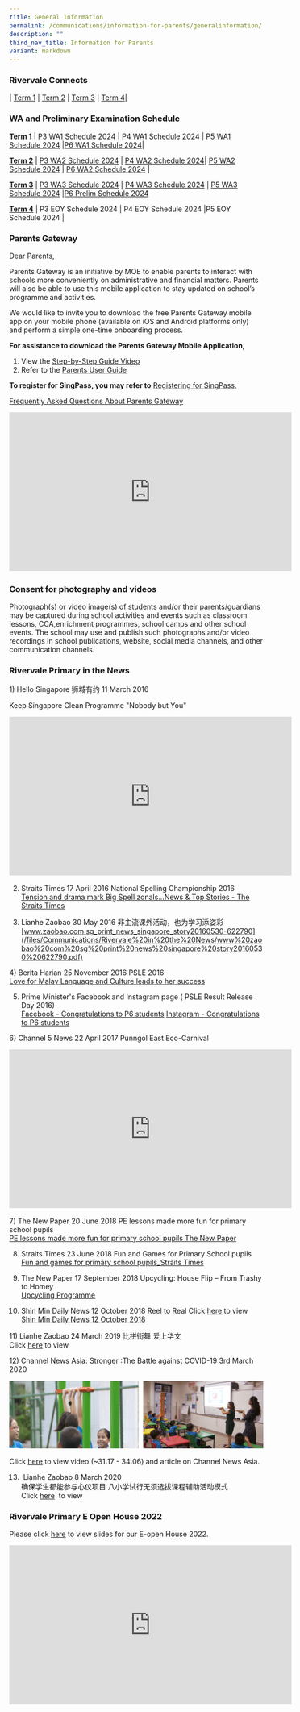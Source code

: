 ```yaml
---
title: General Information
permalink: /communications/information-for-parents/generalinformation/
description: ""
third_nav_title: Information for Parents
variant: markdown
---
```

### Rivervale Connects
| [Term 1](/files/Announcements/2024_Term_1_Rivervale_Connects.pdf)  | [Term 2](/files/Communications/Rivervale%20Connects/2024_Term_2_Rivervale_Connects.pdf) | [Term 3](/files/Communications/Rivervale%20Connects/T3_2024_Rivervale_Connects.pdf) |  [Term 4](/files/Communications/Rivervale%20Connects/5_Sep_T4_2024_Rivervale_Connects.pdf)| 
### WA and Preliminary Examination Schedule
**<u>Term 1</u>**
| [P3 WA1 Schedule 2024](/files/Communications/P3_WA1_Schedule_2024.pdf)   | [P4 WA1 Schedule 2024](/files/Communications/P4_WA1_Schedule_2024.pdf)   | [P5 WA1 Schedule 2024](/files/Communications/P5_WA1_Schedule_2024.pdf)   |[P6 WA1 Schedule 2024](/files/Communications/P6_WA1_Schedule_2024.pdf)|

**<u>Term 2</u>** 
|  [P3 WA2 Schedule 2024](/files/Communications/WA%20and%20Prelim%20Schedule/P3_WA2_Schedule_2024.pdf)
| [P4 WA2 Schedule 2024](/files/Communications/WA%20and%20Prelim%20Schedule/P4_WA2_Schedule_2024_updated.pdf)| [P5 WA2 Schedule 2024](/files/Communications/P5_WA2_Schedule_2024_updated.pdf)
     | [P6 WA2 Schedule 2024](/files/Communications/WA%20and%20Prelim%20Schedule/P6_WA2_Schedule_2024.pdf) |

**<u>Term 3</u>** 
| [P3 WA3 Schedule 2024](/files/Communications/WA%20and%20Prelim%20Schedule/P3_WA3_Schedule_2024.pdf)   | [P4 WA3 Schedule 2024](/files/Communications/WA%20and%20Prelim%20Schedule/P4_WA3_Schedule_2024.pdf)  | [P5 WA3 Schedule 2024](/files/Communications/WA%20and%20Prelim%20Schedule/P5_WA3_Schedule_2024.pdf)  |[P6 Prelim Schedule 2024](/files/Communications/WA%20and%20Prelim%20Schedule/P6_Prelim_Schedule_2024.pdf)

**<u>Term 4</u>** 
| P3 EOY Schedule 2024  | P4 EOY Schedule 2024  |P5 EOY Schedule 2024  |
### Parents Gateway 
Dear Parents,

  

Parents Gateway is an initiative by MOE to enable parents to interact with schools more conveniently on administrative&nbsp;and financial matters.&nbsp;Parents will also be able to use this mobile application to stay updated on school’s programme&nbsp;and activities.

  

We would like to invite you to download the free Parents Gateway mobile app on your mobile phone (available on iOS and Android platforms only) and perform a simple one-time onboarding process.

**For assistance to download the Parents Gateway Mobile Application,**
1. View the [Step-by-Step Guide Video ](https://www.youtube.com/watch?v=tW9jwyuovOo)
2. Refer to the [Parents User Guide]()

**To register for SingPass, you may&nbsp;refer to** [Registering for SingPass.](/files/Communications/Parents%20Gateway/Registering%20for%20SingPass.pdf)

[Frequently Asked Questions About Parents Gateway](/files/Communications/Parents%20Gateway/Frequently%20Asked%20Questions.pdf)

<iframe width="560" height="315" src="https://www.youtube.com/embed/tW9jwyuovOo" title="YouTube video player" frameborder="0" allow="accelerometer; autoplay; clipboard-write; encrypted-media; gyroscope; picture-in-picture" allowfullscreen=""></iframe>


### Consent for photography and videos 
Photograph(s) or video image(s) of students and/or their parents/guardians may be&nbsp;captured during school activities and events such as classroom lessons, CCA,enrichment programmes, school camps and other school events. The school may use&nbsp;and publish such photographs and/or video recordings in school publications, website,&nbsp;social media channels, and other communication channels.

### Rivervale Primary in the News
1)&nbsp;Hello Singapore 狮城有约 11 March 2016  

Keep&nbsp;Singapore Clean Programme "Nobody but You"

<iframe width="560" height="315" src="https://www.youtube.com/embed/rrgu1t0NiEo" title="YouTube video player" frameborder="0" allow="accelerometer; autoplay; clipboard-write; encrypted-media; gyroscope; picture-in-picture" allowfullscreen=""></iframe>


2) Straits Times 17 April 2016 National Spelling    Championship 2016  
[Tension and drama mark Big Spell zonals...News &amp; Top Stories - The Straits Times](/files/Communications/Rivervale%20in%20the%20News/Tension%20and%20drama%20mark%20Big%20Spell%20zonals%20News%20Top%20Stories%20The%20Straits%20Times.pdf)

3) Lianhe Zaobao 30 May 2016
 非主流课外活动，也为学习添​姿彩
[www.zaobao.com.sg_print_news_singapore_story20160530-622790](/files/Communications/Rivervale%20in%20the%20News/www%20zaobao%20com%20sg%20print%20news%20singapore%20story20160530%20622790.pdf)

4)&nbsp;Berita Harian 25 November 2016 PSLE 2016   
[Love for Malay Language and Culture leads to her success](/files/Communications/Rivervale%20in%20the%20News/Love%20for%20Malay%20Language%20and%20Culture%20leads%20to%20her%20success.pdf)

5) Prime Minister's Facebook and Instagram page (&nbsp;PSLE Result Release Day 2016)  
[Facebook - Congratulations to P6 students](/files/Communications/Rivervale%20in%20the%20News/Congratulations%20to%20P6%20students.pdf)
[Instagram - Congratulations to P6 students](/files/Communications/Rivervale%20in%20the%20News/Instagram%20%20Congratulations%20to%20P6%20students.pdf)

6)&nbsp;Channel 5 News 22 April&nbsp;2017 
Punngol
East
Eco-Carnival
<iframe width="560" height="315" src="https://www.youtube.com/embed/xQ9KUb2BXYQ" title="YouTube video player" frameborder="0" allow="accelerometer; autoplay; clipboard-write; encrypted-media; gyroscope; picture-in-picture" allowfullscreen=""></iframe>

7)&nbsp;The New Paper 20 June 2018 PE lessons made more fun for primary school pupils   
[PE lessons made more fun for primary school pupils The New Paper](/files/Communications/Rivervale%20in%20the%20News/PE%20lessons%20made%20more%20fun%20for%20primary%20school%20pupils%20The%20New%20Paper.pdf)

8) Straits Times 23 June 2018 Fun and Games for Primary School pupils  
[Fun and games for primary school pupils_Straits Times](/files/Communications/Rivervale%20in%20the%20News/Fun%20and%20games%20for%20primary%20school%20pupils%20Straits%20Times.pdf)

9) The New Paper 17 September 2018 Upcycling: House Flip – From Trashy to Homey   
[Upcycling Programme](/files/Communications/Rivervale%20in%20the%20News/Upcycling%20Programme.pdf)

10) Shin Min Daily News 12 October 2018 Reel to Real
Click [here](https://www.schoolbag.sg/story/reel-to-real?utm_source=facebook&amp;utm_medium=referral&amp;utm_campaign=2018-october) to view  
[Shin Min Daily News 12 October 2018](/files/Communications/Rivervale%20in%20the%20News/Shin%20Min%20Daily%20News%2012%20October%202018.pdf)

11)&nbsp;Lianhe Zaobao 24 March 2019  比拼街舞 爱上华文  
 Click [here](/files/Communications/Rivervale%20in%20the%20News/比拼街舞%20爱上华文%20早报.pdf)  to view
 
 12)&nbsp;Channel News Asia: Stronger :The Battle against COVID-19 3rd March 2020
 
![](/images/Communications/Capture.png)

Click [here](https://www.channelnewsasia.com/watch/stronger-battle-against-covid-19)&nbsp;to view video (~31:17 - 34:06) and article on Channel News Asia.

13) &nbsp;Lianhe Zaobao 8 March 2020   
确保学生都能参与心仪项目&nbsp;八小学试行无须选拔课程辅助活动模式    
Click [here](/files/Communications/Rivervale%20in%20the%20News/确保学生都能参与心仪项目%20八小学试行无须选拔课程辅助活动模式%208%20March%202020.pdf) &nbsp;to view

### Rivervale Primary E Open House 2022 
Please click&nbsp;[here](/files/Communications/Open%20House_For%20SchoolWebsite.pdf)&nbsp;to view slides for our E-open House 2022.

<iframe width="560" height="315" src="https://www.youtube.com/embed/Azb8sezx72Y" title="YouTube video player" frameborder="0" allow="accelerometer; autoplay; clipboard-write; encrypted-media; gyroscope; picture-in-picture; web-share" allowfullscreen=""></iframe>